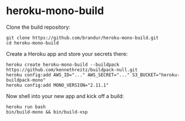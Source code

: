 heroku-mono-build
=================

Clone the build repository:

    git clone https://github.com/brandur/heroku-mono-build.git
    cd heroku-mono-build

Create a Heroku app and store your secrets there:

    heroku create heroku-mono-build --buildpack https://github.com/kennethreitz/buildpack-null.git
    heroku config:add AWS_ID="..." AWS_SECRET="..." S3_BUCKET="heroku-buildpack-mono"
    heroku config:add MONO_VERSION="2.11.1"

Now shell into your new app and kick off a build:

    heroku run bash
    bin/build-mono && bin/build-xsp
